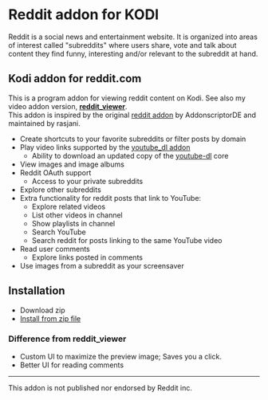 # Reddit addon for KODI 
Reddit is a social news and entertainment website. It is organized into areas of interest called "subreddits" where users share, vote and talk about content they find funny, interesting and/or relevant to the subreddit at hand.

## Kodi addon for reddit.com
This is a program addon for viewing reddit content on Kodi. See also my video addon version, [__reddit_viewer__](https://github.com/gedisony/plugin.video.reddit_viewer).  
This addon is inspired by the original [reddit addon](https://github.com/rasjani/plugin.video.reddit_tv) by AddonscriptorDE and maintained by rasjani.
- Create shortcuts to your favorite subreddits or filter posts by domain
- Play video links supported by the [youtube_dl addon](https://github.com/ruuk/script.module.youtube.dl)
  - Ability to download an updated copy of the [youtube-dl](https://github.com/rg3/YouTube-dl) core
- View images and image albums
- Reddit OAuth support
  - Access to your private subreddits
- Explore other subreddits
- Extra functionality for reddit posts that link to YouTube:
  - Explore related videos
  - List other videos in channel
  - Show playlists in channel
  - Search YouTube
  - Search reddit for posts linking to the same YouTube video
- Read user comments
  - Explore links posted in comments
- Use images from a subreddit as your screensaver

## Installation
- Download zip
- [Install from zip file](http://kodi.wiki/view/HOW-TO:Install_add-ons_from_zip_files)

### Difference from reddit_viewer
- Custom UI to maximize the preview image; Saves you a click.
- Better UI for reading comments

---

This addon is not published nor endorsed by Reddit inc.
